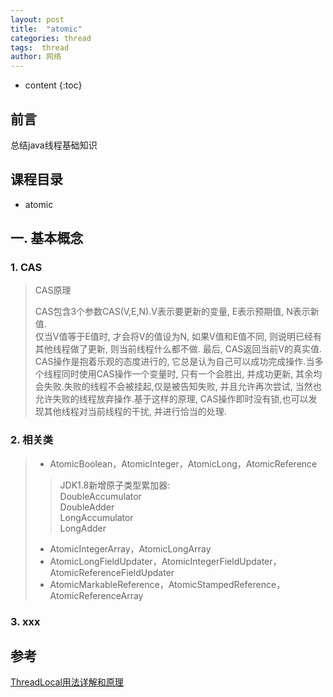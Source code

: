 ```yaml
---
layout: post
title:  "atomic"
categories: thread
tags:  thread
author: 网络
---
```


* content
{:toc}


## 前言

总结java线程基础知识

##  课程目录
* atomic









## 一. 基本概念

### 1. CAS

> CAS原理
>
> CAS包含3个参数CAS(V,E,N).V表示要更新的变量, E表示预期值, N表示新值.  
> 仅当V值等于E值时, 才会将V的值设为N, 如果V值和E值不同, 则说明已经有其他线程做了更新, 则当前线程什么都不做. 最后, CAS返回当前V的真实值. CAS操作是抱着乐观的态度进行的, 它总是认为自己可以成功完成操作.当多个线程同时使用CAS操作一个变量时, 只有一个会胜出, 并成功更新, 其余均会失败.失败的线程不会被挂起,仅是被告知失败, 并且允许再次尝试, 当然也允许失败的线程放弃操作.基于这样的原理, CAS操作即时没有锁,也可以发现其他线程对当前线程的干扰, 并进行恰当的处理.

### 2. 相关类

> * AtomicBoolean，AtomicInteger，AtomicLong，AtomicReference
> > JDK1.8新增原子类型累加器:  
> > DoubleAccumulator  
> > DoubleAdder  
> > LongAccumulator  
> > LongAdder  
> * AtomicIntegerArray，AtomicLongArray
> * AtomicLongFieldUpdater，AtomicIntegerFieldUpdater，AtomicReferenceFieldUpdater
> * AtomicMarkableReference，AtomicStampedReference，AtomicReferenceArray

### 3. xxx

## 参考
[ThreadLocal用法详解和原理](https://www.cnblogs.com/coshaho/p/5127135.html)